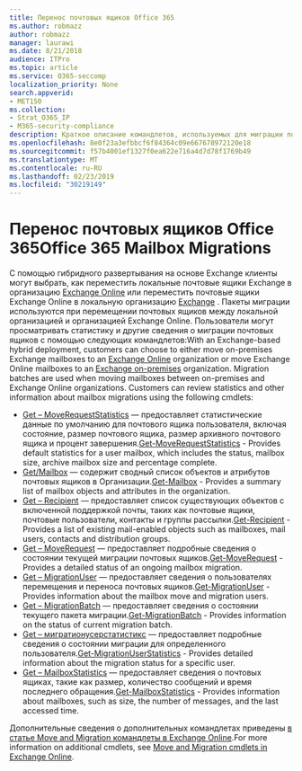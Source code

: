 ```yaml
---
title: Перенос почтовых ящиков Office 365
ms.author: robmazz
author: robmazz
manager: laurawi
ms.date: 8/21/2018
audience: ITPro
ms.topic: article
ms.service: O365-seccomp
localization_priority: None
search.appverid:
- MET150
ms.collection:
- Strat_O365_IP
- M365-security-compliance
description: Краткое описание командлетов, используемых для миграции почтовых ящиков Office 365.
ms.openlocfilehash: 8e0f23a3efbbcf6f84364c09e667678972120e18
ms.sourcegitcommit: f57b4001ef1327f0ea622e716a4d7d78f1769b49
ms.translationtype: MT
ms.contentlocale: ru-RU
ms.lasthandoff: 02/23/2019
ms.locfileid: "30219149"
---
```

# <a name="office-365-mailbox-migrations"></a><span data-ttu-id="e6fef-103">Перенос почтовых ящиков Office 365</span><span class="sxs-lookup"><span data-stu-id="e6fef-103">Office 365 Mailbox Migrations</span></span>
<span data-ttu-id="e6fef-p101">С помощью гибридного развертывания на основе Exchange клиенты могут выбрать, как переместить локальные почтовые ящики Exchange в организацию [Exchange Online](https://docs.microsoft.com/Exchange/exchange-online) или переместить почтовые ящики Exchange Online в локальную организацию [Exchange](https://docs.microsoft.com/Exchange/exchange-server) . Пакеты миграции используются при перемещении почтовых ящиков между локальной организацией и организацией Exchange Online. Пользователи могут просматривать статистику и другие сведения о миграции почтовых ящиков с помощью следующих командлетов:</span><span class="sxs-lookup"><span data-stu-id="e6fef-p101">With an Exchange-based hybrid deployment, customers can choose to either move on-premises Exchange mailboxes to an [Exchange Online](https://docs.microsoft.com/Exchange/exchange-online) organization or move Exchange Online mailboxes to an [Exchange on-premises](https://docs.microsoft.com/Exchange/exchange-server) organization. Migration batches are used when moving mailboxes between on-premises and Exchange Online organizations. Customers can review statistics and other information about mailbox migrations using the following cmdlets:</span></span>

- <span data-ttu-id="e6fef-107">[Get – MoveRequestStatistics](https://docs.microsoft.com/powershell/module/exchange/move-and-migration/Get-MoveRequestStatistics?view=exchange-ps) — предоставляет статистические данные по умолчанию для почтового ящика пользователя, включая состояние, размер почтового ящика, размер архивного почтового ящика и процент завершения.</span><span class="sxs-lookup"><span data-stu-id="e6fef-107">[Get-MoveRequestStatistics](https://docs.microsoft.com/powershell/module/exchange/move-and-migration/Get-MoveRequestStatistics?view=exchange-ps) - Provides default statistics for a user mailbox, which includes the status, mailbox size, archive mailbox size and percentage complete.</span></span>
- <span data-ttu-id="e6fef-108">[Get/Mailbox](https://docs.microsoft.com/powershell/module/exchange/mailboxes/Get-Mailbox?view=exchange-ps
) — содержит сводный список объектов и атрибутов почтовых ящиков в Организации.</span><span class="sxs-lookup"><span data-stu-id="e6fef-108">[Get-Mailbox](https://docs.microsoft.com/powershell/module/exchange/mailboxes/Get-Mailbox?view=exchange-ps
) - Provides a summary list of mailbox objects and attributes in the organization.</span></span>
- <span data-ttu-id="e6fef-109">[Get – Recipient](https://docs.microsoft.com/powershell/module/exchange/users-and-groups/Get-Recipient?view=exchange-ps) — предоставляет список существующих объектов с включенной поддержкой почты, таких как почтовые ящики, почтовые пользователи, контакты и группы рассылки.</span><span class="sxs-lookup"><span data-stu-id="e6fef-109">[Get-Recipient](https://docs.microsoft.com/powershell/module/exchange/users-and-groups/Get-Recipient?view=exchange-ps) - Provides a list of existing mail-enabled objects such as mailboxes, mail users, contacts and distribution groups.</span></span>
- <span data-ttu-id="e6fef-110">[Get – MoveRequest](https://docs.microsoft.com/powershell/module/exchange/move-and-migration/Get-MoveRequest?view=exchange-ps) — предоставляет подробные сведения о состоянии текущей миграции почтовых ящиков.</span><span class="sxs-lookup"><span data-stu-id="e6fef-110">[Get-MoveRequest](https://docs.microsoft.com/powershell/module/exchange/move-and-migration/Get-MoveRequest?view=exchange-ps) - Provides a detailed status of an ongoing mailbox migration.</span></span>
- <span data-ttu-id="e6fef-111">[Get – MigrationUser](https://docs.microsoft.com/powershell/module/exchange/move-and-migration/Get-MigrationUser?view=exchange-ps) — предоставляет сведения о пользователях перемещения и переноса почтовых ящиков.</span><span class="sxs-lookup"><span data-stu-id="e6fef-111">[Get-MigrationUser](https://docs.microsoft.com/powershell/module/exchange/move-and-migration/Get-MigrationUser?view=exchange-ps) - Provides information about the mailbox move and migration users.</span></span>
- <span data-ttu-id="e6fef-112">[Get – MigrationBatch](https://docs.microsoft.com/powershell/module/exchange/move-and-migration/Get-MigrationBatch?view=exchange-ps) — предоставляет сведения о состоянии текущего пакета миграции.</span><span class="sxs-lookup"><span data-stu-id="e6fef-112">[Get-MigrationBatch](https://docs.microsoft.com/powershell/module/exchange/move-and-migration/Get-MigrationBatch?view=exchange-ps) - Provides information on the status of current migration batch.</span></span>
- <span data-ttu-id="e6fef-113">[Get – мигратионусерстатистикс](https://docs.microsoft.com/powershell/module/exchange/move-and-migration/Get-MigrationUserStatistics?view=exchange-ps) — предоставляет подробные сведения о состоянии миграции для определенного пользователя.</span><span class="sxs-lookup"><span data-stu-id="e6fef-113">[Get-MigrationUserStatistics](https://docs.microsoft.com/powershell/module/exchange/move-and-migration/Get-MigrationUserStatistics?view=exchange-ps) - Provides detailed information about the migration status for a specific user.</span></span>
- <span data-ttu-id="e6fef-114">[Get – MailboxStatistics](https://docs.microsoft.com/powershell/module/exchange/mailboxes/Get-MailboxStatistics?view=exchange-ps) — предоставляет сведения о почтовых ящиках, такие как размер, количество сообщений и время последнего обращения.</span><span class="sxs-lookup"><span data-stu-id="e6fef-114">[Get-MailboxStatistics](https://docs.microsoft.com/powershell/module/exchange/mailboxes/Get-MailboxStatistics?view=exchange-ps) - Provides information about mailboxes, such as size, the number of messages, and the last accessed time.</span></span>

<span data-ttu-id="e6fef-115">Дополнительные сведения о дополнительных командлетах приведены [в статье Move and Migration командлеты в Exchange Online](https://docs.microsoft.com/powershell/exchange/exchange-online/exchange-online-powershell?view=exchange-ps).</span><span class="sxs-lookup"><span data-stu-id="e6fef-115">For more information on additional cmdlets, see [Move and Migration cmdlets in Exchange Online](https://docs.microsoft.com/powershell/exchange/exchange-online/exchange-online-powershell?view=exchange-ps).</span></span>
